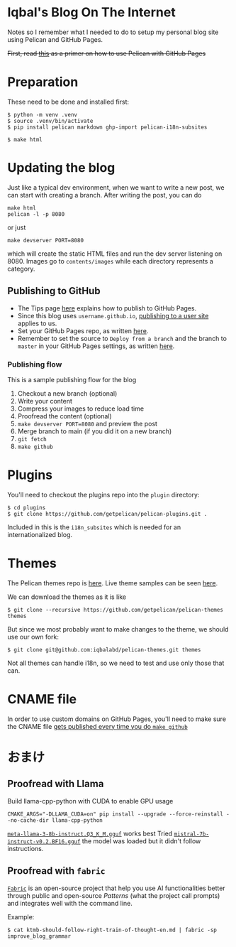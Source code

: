 # Iqbal's Blog On The Internet

Notes so I remember what I needed to do to setup my personal blog site using
Pelican and GitHub Pages.

~~First, read [this](https://a-slide.github.io/blog/github-pelican) as a primer on how to use Pelican with GitHub Pages~~

# Preparation

These need to be done and installed first:

```
$ python -m venv .venv
$ source .venv/bin/activate
$ pip install pelican markdown ghp-import pelican-i18n-subsites
```

```
$ make html
```

# Updating the blog

Just like a typical dev environment, when we want to write a new post, we can start with creating a branch. After
writing the post, you can do

```
make html
pelican -l -p 8080
```

or just

```
make devserver PORT=8080
```

which will create the static HTML files and run the dev server listening on 8080.
Images go to `contents/images` while each directory represents a category.

## Publishing to GitHub

- The Tips page [here](https://docs.getpelican.com/en/latest/tips.html#publishing-to-github-pages) explains how to publish
to GitHub Pages.
- Since this blog uses `username.github.io`, [publishing to a user site](https://docs.getpelican.com/en/latest/tips.html#publishing-a-user-site-to-github-pages-from-a-branch) applies to us.
- Set your GitHub Pages repo, as written [here](https://docs.github.com/en/pages/getting-started-with-github-pages/creating-a-github-pages-site).
- Remember to set the source to `Deploy from a branch` and the branch to `master` in your GitHub Pages settings, as
  written
  [here](https://docs.github.com/en/pages/getting-started-with-github-pages/configuring-a-publishing-source-for-your-github-pages-site).

### Publishing flow

This is a sample publishing flow for the blog

1. Checkout a new branch (optional)
1. Write your content
1. Compress your images to reduce load time
1. Proofread the content (optional)
1. `make devserver PORT=8080` and preview the post
1. Merge branch to main (if you did it on a new branch)
1. `git fetch`
1. `make github`

# Plugins

You'll need to checkout the plugins repo into the `plugin` directory:

```
$ cd plugins
$ git clone https://github.com/getpelican/pelican-plugins.git .
```

Included in this is the `i18n_subsites` which is needed for an internationalized blog.

# Themes

The Pelican themes repo is [here](https://github.com/getpelican/pelican-themes). Live theme samples can be seen [here](https://pelicanthemes.com/).

We can download the themes as it is like
```
$ git clone --recursive https://github.com/getpelican/pelican-themes themes
```

But since we most probably want to make changes to the theme, we should use our own fork:
```
$ git clone git@github.com:iqbalabd/pelican-themes.git themes
```

Not all themes can handle i18n, so we need to test and use only those that can.

# CNAME file

In order to use custom domains on GitHub Pages, you'll need to make sure the
CNAME file [gets published every time you do `make github`](https://stackoverflow.com/questions/33384328/how-can-i-add-a-cname-file-to-the-root-of-the-master)

# おまけ

## Proofread with Llama

Build llama-cpp-python with CUDA to enable GPU usage
```
CMAKE_ARGS="-DLLAMA_CUDA=on" pip install --upgrade --force-reinstall --no-cache-dir llama-cpp-python
```

[`meta-llama-3-8b-instruct.Q3_K_M.gguf`](https://huggingface.co/SanctumAI/Meta-Llama-3-8B-Instruct-GGUF/blob/main/meta-llama-3-8b-instruct.Q3_K_M.gguf) works best
Tried [`mistral-7b-instruct-v0.2.BF16.gguf`](https://huggingface.co/jartine/Mistral-7B-Instruct-v0.2-llamafile/blob/main/mistral-7b-instruct-v0.2.BF16.gguf) the model was loaded but it didn't follow instructions.

## Proofread with `fabric`

[`Fabric`](https://github.com/danielmiessler/fabric) is an open-source project that help you use AI functionalities
better through public and open-source _Patterns_ (what the project call prompts) and integrates well with the command
line.

Example:
```
$ cat ktmb-should-follow-right-train-of-thought-en.md | fabric -sp improve_blog_grammar
```
